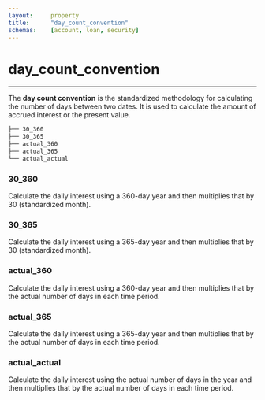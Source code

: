 ```yaml
---
layout:     property
title:      "day_count_convention"
schemas:    [account, loan, security]
---
```


# day_count_convention

---

The **day count convention** is the standardized methodology for calculating the number of days between two dates. It is used to calculate the amount of accrued interest or the present value.

```bash
├── 30_360
├── 30_365
├── actual_360
├── actual_365
└── actual_actual
```

### 30_360
Calculate the daily interest using a 360-day year and then multiplies that by 30 (standardized month).

### 30_365
Calculate the daily interest using a 365-day year and then multiplies that by 30 (standardized month).

### actual_360
Calculate the daily interest using a 360-day year and then multiplies that by the actual number of days in each time period.

### actual_365
Calculate the daily interest using a 365-day year and then multiplies that by the actual number of days in each time period.

### actual_actual
Calculate the daily interest using the actual number of days in the year and then multiplies that by the actual number of days in each time period.
